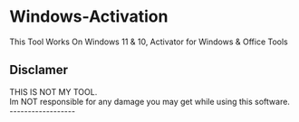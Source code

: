 # Windows-Activation
This Tool Works On Windows 11 &amp; 10,  Activator for Windows &amp; Office Tools
## Disclamer ##
<div>THIS IS NOT MY TOOL.</div>
<div>Im NOT responsible for any damage you may get while using this software.</div>
------------------

